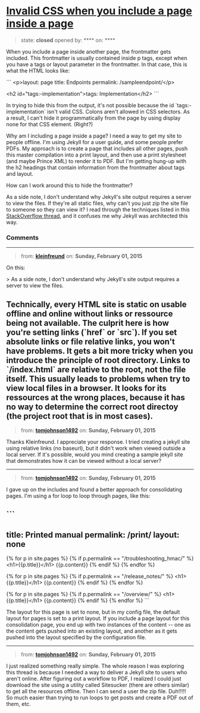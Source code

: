 # [Invalid CSS when you include a page inside a page](https://github.com/jekyll/jekyll-help/issues/264)

> state: **closed** opened by: **** on: ****

When you include a page inside another page, the frontmatter gets included. This frontmatter is usually contained inside p tags, except when you have a tags or layout parameter in the frontmatter. In that case, this is what the HTML looks like: 

&#x60;&#x60;&#x60;
&lt;p&gt;layout: page
title: Endpoints
permalink: /sampleendpoint/&lt;/p&gt;

&lt;h2 id=&quot;tags:-implementation&quot;&gt;tags: Implementation&lt;/h2&gt;
&#x60;&#x60;&#x60;

In trying to hide this from the output, it&#x27;s not possible because the id &#x60;tags:-implementation&#x60; isn&#x27;t valid CSS. Colons aren&#x27;t allowed in CSS selectors. As a result, I can&#x27;t hide it programmatically from the page by using display none for that CSS element. (Right?)

Why am I including a page inside a page? I need a way to get my site to people offline. I&#x27;m using Jekyll for a user guide, and some people prefer PDFs. My approach is to create a page that includes all other pages, push this master compilation into a print layout, and then use a print stylesheet (and maybe Prince XML) to render it to PDF. But I&#x27;m getting hung-up with the h2 headings that contain information from the frontmatter about tags and layout. 

How can I work around this to hide the frontmatter?

As a side note, I don&#x27;t understand why Jekyll&#x27;s site output requires a server to view the files. If they&#x27;re all static files, why can&#x27;t you just zip the site file to someone so they can view it? I read through the techniques listed in this [StackOverflow thread](http://stackoverflow.com/questions/26778329/running-jekyll-generated-files-without-jekyll-local-server), and it confuses me why Jekyll was architected this way.


### Comments

---
> from: [**kleinfreund**](https://github.com/jekyll/jekyll-help/issues/264#issuecomment-72374889) on: **Sunday, February 01, 2015**

On this:

&gt; As a side note, I don&#x27;t understand why Jekyll&#x27;s site output requires a server to view the files.

Technically, every HTML site is static on usable offline and online without links or ressource being not available. The culprit here is how you&#x27;re setting links (&#x60;href&#x60; or &#x60;src&#x60;). If you set absolute links or file relative links, you won&#x27;t have problems. It gets a bit more tricky when you introduce the principle of __root directory__. Links to &#x60;/index.html&#x60; are relative to the root, not the file itself. This usually leads to problems when try to view local files in a browser. It looks for its ressources at the wrong places, because it has no way to determine the correct root directoy (the project root that is in most cases).
---
> from: [**tomjohnson1492**](https://github.com/jekyll/jekyll-help/issues/264#issuecomment-72375214) on: **Sunday, February 01, 2015**

Thanks Kleinfreund. I appreciate your response. I tried creating a jekyll site using relative links (no baseurl), but it didn&#x27;t work when viewed outside a local server. If it&#x27;s possible, would you mind creating a sample jekyll site that demonstrates how it can be viewed without a local server?



---
> from: [**tomjohnson1492**](https://github.com/jekyll/jekyll-help/issues/264#issuecomment-72375334) on: **Sunday, February 01, 2015**

I gave up on the includes and found a better approach for consolidating pages. I&#x27;m using a for loop to loop through pages, like this:

&#x60;&#x60;&#x60;
---
title: Printed manual
permalink: /print/
layout: none
---

{% for p in site.pages %}
{% if p.permalink == &quot;/troubleshooting_hmac/&quot; %}
&lt;h1&gt;{{p.title}}&lt;/h1&gt;
{{p.content}}
{% endif %}
{% endfor %}

{% for p in site.pages %}
{% if p.permalink == &quot;/release_notes/&quot; %}
&lt;h1&gt;{{p.title}}&lt;/h1&gt;
{{p.content}}
{% endif %}
{% endfor %}

{% for p in site.pages %}
{% if p.permalink == &quot;/overview/&quot; %}
&lt;h1&gt;{{p.title}}&lt;/h1&gt;
{{p.content}}
{% endif %}
{% endfor %}
&#x60;&#x60;&#x60;

The layout for this page is set to none, but in my config file, the default layout for pages is set to a print layout. If you include a page layout for this consolidation page, you end up with two instances of the content -- one as the content gets pushed into an existing layout, and another as it gets pushed into the layout specified by the configuration file.



---
> from: [**tomjohnson1492**](https://github.com/jekyll/jekyll-help/issues/264#issuecomment-72383336) on: **Sunday, February 01, 2015**

I just realized something really simple. The whole reason I was exploring this thread is because I needed a way to deliver a Jekyll site to users who aren&#x27;t online. After figuring out a workflow to PDF, I realized I could just download the site using a utility called Sitesucker (there are others similar) to get all the resources offline. Then I can send a user the zip file. Duh!!!!! So much easier than trying to run loops to get posts and create a PDF out of them, etc. 
